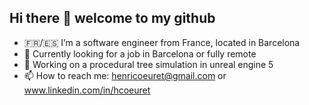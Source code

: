 ## Hi there 👋 welcome to my github 

- 🇫🇷/🇪🇸 I’m a software engineer from France, located in Barcelona
- 🔎 Currently looking for a job in Barcelona or fully remote
- 🌱 Working on a procedural tree simulation in unreal engine 5
- 📫 How to reach me: henricoeuret@gmail.com or www.linkedin.com/in/hcoeuret

